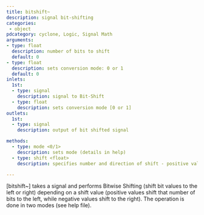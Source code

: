 ```yaml
---
title: bitshift~
description: signal bit-shifting
categories:
 - object
pdcategory: cyclone, Logic, Signal Math
arguments:
- type: float
  description: number of bits to shift
  default: 0
- type: float
  description: sets conversion mode: 0 or 1
  default: 0
inlets:
  1st:
  - type: signal
    description: signal to Bit-Shift
  - type: float
    description: sets conversion mode [0 or 1]
outlets:
  1st:
  - type: signal
    description: output of bit shifted signal

methods:
  - type: mode <0/1>
    description: sets mode (details in help)
  - type: shift <float>
    description: specifies number and direction of shift - positive values shift that number of bits to the left while negative shift to the right

---
```


[bitshift~] takes a signal and performs Bitwise Shifting (shift bit values to the left or right) depending on a shift value (positive values shift that number of bits to the left, while negative values shift to the right). The operation is done in two modes (see help file).

